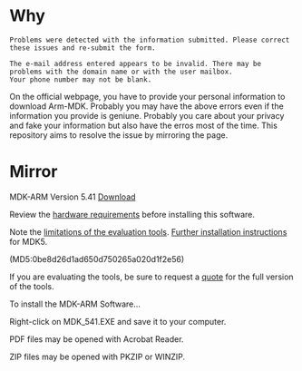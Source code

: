 # Why
```
Problems were detected with the information submitted. Please correct these issues and re-submit the form.

The e-mail address entered appears to be invalid. There may be problems with the domain name or with the user mailbox.
Your phone number may not be blank.
```
On the official webpage, you have to provide your personal information to download Arm-MDK.
Probably you may have the above errors even if the information you provide is geniune.
Probably you care about your privacy and fake your information but also have the erros most of the time.
This repository aims to resolve the issue by mirroring the page.

# Mirror
MDK-ARM Version 5.41 [Download](https://www.keil.com/fid/o1r1ykwrommj1wybod91lvtapw36hujmyb0pd1/files/eval/mdk_541.exe)

Review the [hardware requirements](https://developer.arm.com/Tools%20and%20Software/Keil%20MDK#Editions) before installing this software.

Note the [limitations of the evaluation tools](https://www2.keil.com/limits).
[Further installation instructions](https://developer.arm.com/documentation/101407/latest/About-uVision/Installation) for MDK5.

(MD5:0be8d26d1ad650d750265a020d1f2e56)

If you are evaluating the tools, be sure to request a [quote](https://www.keil.com/product/prices.asp?MDKARM=ON) for the full version of the tools.

To install the MDK-ARM Software...

Right-click on MDK_541.EXE and save it to your computer.

PDF files may be opened with Acrobat Reader.

ZIP files may be opened with PKZIP or WINZIP.
